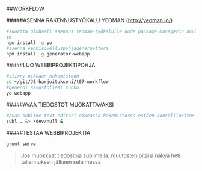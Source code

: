 ##WORKFLOW

#####ASENNA RAKENNUSTYÖKALU YEOMAN (http://yeoman.io/)
```sh
#suorita globaali asennus Yeoman-työkalulle node package managerin avulla
cd
npm install -g yo
#asenna webbisovelluspohjageneraattori
npm install -g generator-webapp
```
#####LUO WEBBIPROJEKTIPOHJA
```sh
#siirry oikeaan hakemistoon
cd ~/git/JS-harjoitukseni/t07-workflow
#generoi sivustollesi runko
yo webapp
```

#####AVAA TIEDOSTOT MUOKATTAVAKSI
```sh
#avaa sublime-text editori oikeassa hakemistossa estäen konsolilokitus
subl . &> /dev/null &
```

#####TESTAA WEBBIPROJEKTIA
```sh
grunt serve
```
> Jos muokkaat tiedostoja sublimella, muutosten pitäisi näkyä heti tallennuksen jälkeen selaimessa
